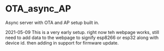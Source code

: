 # OTA_async_AP
Async server with OTA and AP setup built in.

2021-05-09 This is a very early setup. right now teh webpage works, still need to add data to the webpage to signify esp8266 or esp32 along with device id. then adding in support for firmware update.
